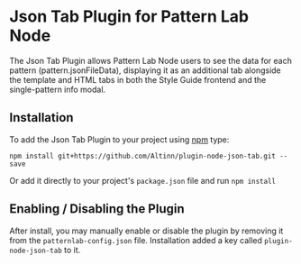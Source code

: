 # Json Tab Plugin for Pattern Lab Node

The Json Tab Plugin allows Pattern Lab Node users to see the data for each pattern (pattern.jsonFileData), displaying it as an additional tab alongside the template and HTML tabs in both the Style Guide frontend and the single-pattern info modal.

## Installation

To add the Json Tab Plugin to your project using [npm](http://npmjs.com/) type:

    npm install git+https://github.com/Altinn/plugin-node-json-tab.git --save

Or add it directly to your project's `package.json` file and run `npm install`

## Enabling / Disabling the Plugin

After install, you may manually enable or disable the plugin by removing it from the `patternlab-config.json` file. Installation added a key called `plugin-node-json-tab` to it.
